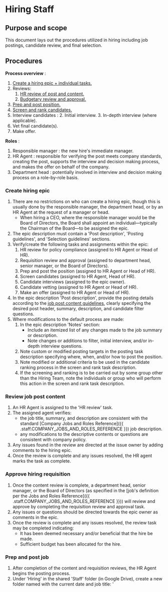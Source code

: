 # Hiring Staff

## Purpose and scope

This document lays out the procedures utilized in hiring including job postings, candidate review, and final selection.

## Procedures

**Process overview** :
1. [Create a hiring epic + individual tasks.](#create-hiring-epic)
2. Reviews:
   1. [HR review of post and content.](#review-job-post-content)
   2. [Budgetary review and approval.](#approve-hiring-requisition)
3. [Prep and post position.](#prep-and-post-job)
4. [Screen and rank candidates.](#screen-and-rank-candidates)
5. Interview candidates :
   2. Initial interview.
   3. In-depth interview (where applicable).
6. Vet final candidate(s).
7. Make offer.

**Roles** :
1. Responsible manager : the new hire's immediate manager.
2. <role>HR Agent</role> : responsible for verifying the post meets company standards, creating the post, supports the interview and decision making process, and makes the offer on behalf of the company.
3. <role>Department head</role> : potentially involved in interview and decision making process on a role-by-role basis.

### Create hiring epic

1. There are no restrictions on who can create a hiring epic, though this is usually done by the responsible manager, the <role>department head</role>, or by an <role>HR Agent</role> at the request of a manager or head.
   * When hiring a CEO, where the responsible manager would be the Board of Directors, the Board shall appoint an individual—typically the Chairman of the Board—to be assigned the epic.
2. The epic description must contain a 'Post description', 'Posting guidelines', and 'Selection guidelines' sections.
2. Verify/create the following tasks and assignments within the epic:
   1. HR review for policy compliance (assigned to HR Agent or Head of HR).
   2. Requisition review and approval (assigned to department head, senior manager, or the Board of Directors).
   3. Prep and post the position (assigned to HR Agent or Head of HR).
   4. Screen candidates (assigned to HR Agent, Head of HR).
   5. Candidate interviews (assigned to the epic owner).
   6. Candidate vetting (assigned to HR Agent or Head of HR).
   7. Make an offer (assigned to HR Agent or Head of HR).
3. In the epic description 'Post description', provide the posting details according to the [job post content guidelines](#job-post-content-guidelines), clearly specifying the desired post header, summary, description, and candidate filter questions.
4. Where modifications to the default process are made:
   1. In the epic description 'Notes' section:
      * Include an itemized list of any changes made to the job summary or description.
      * Note changes or additions to filter, initial interview, and/or in-depth interview questions.
   2. Note custom or modified posting targets in the posting task description specifying where, when, and/or how to post the position.
   3. Note modified or additional criteria to be used in the candidate ranking process in the screen and rank task description.
   4. If the screening and ranking is to be carried out by some group other than the Hiring Team, note the individuals or group who will perform this action in the screen and rank task description.

### Review job post content

1. An <role>HR Agent</role> is assigned to the 'HR review' task.
2. The assigned agent verifies:
   * the job title, summary, and description are consistent with the standard [Company Jobs and Roles Reference]({{ .staff.COMPANY_JOBS_AND_ROLES_REFERENCE }}) job description.
   * any modifications to the descriptive contents or questions are consistent with company policy.
3. Any issues found in the review are directed at the issue owner by adding comments to the hiring epic.
4. Once the review is complete and any issues resolved, the <role>HR agent</role> marks the task as complete.

### Approve hiring requisition

1. Once the content review is complete, a department head, senior manager, or the Board of Directors (as specified in the [job's definition per the Jobs and Roles Reference]({{ .staff.COMPANY_JOBS_AND_ROLES_REFERENCE }})) will review and approve by completing the requisition review and approval task.
2. Any issues or questions should be directed towards the epic owner as comments in the epic.
3. Once the review is complete and any issues resolved, the review task may be completed indicating:
   * It has been deemed necessary and/or beneficial that the hire be made.
   * Sufficient budget has been allocated for the hire.

### Prep and post job

1. After completion of the content and requisition reviews, the <role>HR Agent</role> begins the posting process.
2. Under 'Hiring' in the shared 'Staff' folder (in Google Drive), create a new folder named with the current date and job title: '<YYYY-MM-DD> <title>'. E.g., "2021-06-15 Human Resource Agent".
3. Within that folder, create:
  * a 'Candidates' folder.
  * an 'Interview resources' folder.
  * a "Candidates Tracker" spreadsheet titled ''<YYYY-MM-DD> <title> Candidates' using the [Hiring Candidates Tracker Template]({{ .HIRING_CANDIDATES_TRACKER_TEMPLATE_URL }}).
  * an "Initial Interview Template" form (using Google Forms). Unless otherwise instructed, use a template from the [Interview Templates]({{ .HIRING_INITIAL_INTERVIEW_TEMPLATES }}) folder as appropriate to the role, if available and using a default or ad-hoc template as necessary.
  * an "In-Depth Interview Template" form (using Google Forms). Unless otherwise instructed, use a template from the [Interview Templates]({{ .HIRING_INITIAL_INTERVIEW_TEMPLATES }}) folder as appropriate to the role, if available  and using a default or ad-hoc template as necessary.
4. Update the Candidate Tracker embedded ranking logic per hiring specific instructions.
5. Unless otherwise instructed, announce the new opening internally via email to 'team@{{ .COMPANY_EMAIL_DOMAIN }}' internally using the 'hiring@{{ .COMPANY_EMAIL_DOMAIN }}' address as the originator.
6. Unless otherwise specified in the posting task, external posts are made using the 'hiring@{{ .COMPANY_EMAIL_DOMAIN }}' account to {{ .STAFF_DEFAULT_OPENINGS_POSTED_AT }}.
   * Where possible, the <role>HR Agent</role> will make the postings themselves.
   * In cases where the post should come from another individual, the <role>HR Agent</role> will alert the individual and confirm that the posting has been made.

### Screen and rank candidates

_Guidelines_ : Candidate screening is used narrow the field of potential candidates. These actions may be performed automatically in-whole or in-part, but are always the responsibility of the task assignee.

1. The candidate screening task may be assigned to either a <role>Human Resources Agent</role> (default) or the head of HR.
   * In general, the actual screening process may be performed by multiple individuals in the 'Hiring Team' group unless otherwise specified.
   * The record of who processed which response is implicitly captured in the history of the Candidate Tracker spreadsheet as it is edited.
2. Each incoming responses is screened for:
   * the necessary skills or other attributes required by the position.
   * a reasonable response to all the [candidate filter questions](#candidate-filter-questions).
3. In the Hiring Candidates spreadsheet created earlier, add an entry for each candidate to either the "pool" or "excluded" sheet in the spreadsheet.
   * For excluded candidates, give a brief, concrete reason as to why. E.g.: "bob@acme.com EXCLUDED for lack of Java experience", or "sue@foo.com EXCLUDED for failing to answer the filter questions"
   * For passing candidates included in the pool, fill out the record rating each candidate to generate an initial ranking value according the [candidate forced ranking guidelines](#candidate-forced-ranking-guidelines) and any specific instructions associated with this particular hire.
4. Using best judgement, any screener may advance the initial candidate interview task to 'in progress' after ensuring the initial candidate interview task description contains links to:
   * the Candidate Tracker spreadsheet, and
   * the 'Initial Interview Template'.

### Interview candidates

1. The epic owner is also responsible and assigned to the candidate review task, which covers both initial and in-depth interviews.
2. The task owner may assign others to assist and/or participate in the interview process. Everyone involved in the process must be documented in the issue description.

#### Initial candidate interviews

_Guidelines_ : The initial candidate interview is a remote interview generally less than 20 minutes in length. The purpose is to identify a handful candidates for an in-depth interview. The interviews are generally conducted in chunks of no more than ~5-6 interviews focusing on the top candidates and moving down the list until a sufficient pool of 2-4 candidates have been identified for the in-depth interview stage.

1. The task owner may manually re-order the forced ranking generated force ranking in the Candidate Tracker spreadsheet.
2. The task owner is responsible for assigning and communicating interviews to individuals by creating new tasks in the epic. Each task should:
   * link to the root hiring project folder (which contains the Candidate Tracker and Candidates folder).
   * link Candidate Tracker sheet for contact information,
   * indicate which candidates to contact. (This may be a number, specific candidates, etc.)
   * instruct the assignee to:
      * create a sub-folder in the 'Candidates' folder using the candidates email for the folder name.
      * clone the Initial Interview Form Template into the sub-folder and rename it '<email> Initial Interview'.
      * contact the assigned candidates and complete the initial interview form.
      * update the initial interview fields for each candidate interviewed in the Candidate Tracker spreadsheet.
3. Ensure that all assigned users have access to the root hiring project folder.

#### In-depth candidate interviews

_Guidelines_ : In-depth interviews are intended to identify final candidates and may involve multiple company participants depending on the job being filled.

1. Taking the results of initial interviews together along with the original ordering, the task owner shall identify which candidates shall proceed to the in-depth interview.
2. Create tasks for an <role>HR Agent</role> or assistant to contact and schedule time with each individual candidate, being sure to include:
   * any company staff which should be included in the interview and whether or not they are optional, and
   * how long to block off for the interview.
3. Prior to the interview itself, use the In-Depth Interview Template created earlier to create a blank interview notes documents for each participating staff member to make notes in. These are named like '<candidate email> In-Depth Interview Notes - <staff email>'.
4. Remind all participants to complete the interview notes during or immediately after the interview.
5. After evaluating the interview notes and discussion with any other company participants, the task owner may designate one or more candidates to proceed to vetting by updating the vetting task description and advancing the status to "in progress".

### Vetting final candidate
_(SOC 2 Type I ref 1.4, SOC 2 Type II ref 1.4)_

1. A designated <role>Human Resources Agent</role> shall run a credit check on the identified candidate for:
   * positions in the Finance department,
   * <role>Department Heads</role>, and/or
   * positions at the VP level and above.
2. A designated <role>Human Resources Agent</role> shall run a criminal background check on the identified candidate for:
   * positions in the Operations department,
   * positions in the Development department,
   * positions in the Finance department,
   * positions in the Compliance department,
   * positions at the VP level or above
3. The results of any checks:
   * are retained by Human Resources until the process is complete.
   * are only accessible by designated Human Resource personnel.
   * are _NOT_ shared with other participants in the process _NOR_ saved to the hiring project folder.
4. Results are evaluated according to the [background check evaluation guidelines]({{ .staff.standards.STAFF_MANAGEMENT_STANDARDS }}#background-check-evaluation-guidelines).
5. The <role>HR Agent</role> shall update the appropriate record in the Candidate Tracker spreadsheet.
6. Where disqualifying red flags are raised, the <role>HR Agent</role> shall notify the hiring epic task owner using neutral language and without divulging the particulars.
7. Where non-disqualifying red flags are raised, the <role>HR Agent</role> shall coordinate with the appropriate department head or senior manager to jointly agree agree to a statement, recorded in the Candidate Tracker spreadsheet, as to wether the candidate is disqualified or not.
   * Any issues should be described with as much discretion as possible.
   * In no case, should any record of the issues be created outside of the background check report. Any durable communications created during this process, such as email, should not name the individual or the specific issues.

### Offer

1. The hiring task owner may direct an offer to be made to any candidates passing the vetting phase by updating the description of the offer task and advancing the status to "in progress".
2. An offer letter is generated by a <role>Human Resources Agent</role>:
   * starting with a standard template,
   * incorporating the job description as captured in the epic description for this specific hire, and
   * specifying an 'offer expiration' date.
3. The assigned <role>Human Resources Agent</role> shall handle initial communications regarding any questions or counter-offers and forward such communication to the responsible manager, with or without recommendations. All responses will flow through the responsible <role>Human Resources Agent</role>.
4. If the candidate accepts the offer within the specified time period, an [onboarding epic]({{ .staff.procedures.ONBOARDING_STAFF }}) is created with the expected on-board date reflected in the task date.

## Job post content guidelines

### General description

* Use the titles, summary, and description from the [Company Jobs and Roles Reference]({{ .staff.COMPANY_JOBS_AND_ROLES_REFERENCE }}) as a starting point.
   * If there is no suitable role, then refer to the contact department head or, for senior management and executive roles, the CEO regarding adding (TODO: link) or modifying (TODO: link) a role.
* Include a clearly labeled heading, summary, and description.
* The heading should name the position using a Jobs and Roles Ref title along with any critical characteristics such as "part time", "contract", etc.
* The summary should be taken from the [Company Jobs and Roles Reference]({{ .staff.COMPANY_JOBS_AND_ROLES_REFERENCE }}) summary of the position.
   * The text may be modified to fit any further particulars of the particular position but must retain the key components of the base summary.
   * Where possible, use an additive approach.
* The description should be taken from the [Company Jobs and Roles Reference]({{ .staff.COMPANY_JOBS_AND_ROLES_REFERENCE }}) description of the position.
   * The text may be modified to fit any further particulars of the particular position, but should retain the key components of the base description.
   * Where possible, use an additive approach.
   * Elements of the base description may be omitted from the post description for brevity and clarity.
* Job posts made to specific platforms may require further editing for technical reasons.

### Candidate filter questions

Job postings should generally include some "candidate filter questions". This helps narrow the candidate pool to those who are specifically interested in this role filtering out candidates who are just replying to postings en masse. The candidate filter questions should state that they required "2-3 sentence answers". One or two questions are generally sufficient, and no more than three should be included in any post. The questions should be such that they can be answered by an applicant without recourse to technical documentation.

The primary point is to see _if_ the candidate answered the questions at all, which serves as a proxy for the candidates interest in the job and their general ability to notice details. The questions are generally so simple that any reasonable answer is acceptable.

Filter questions are generally domain relevant. E.g.:
* For a developer position: "In 2-3 sentences, name an underrated technology and describe why you believe it it should be used more."
* For a sales position: "In 2-3 sentences, describe your approach to cold calling."
* For an HR position: "In 2-3 sentences, describe how you would deal with a sensitive staff complaint against a manager."

Appropriate filter questions are maintained as part of the internal job and roles definition and available, by role, in the Hiring Filter Questions Reference (TODO: create and link .staff.HIRING_FILTER_QUESTIONS_REFERENCE).

## Posting guidelines

* Posts are generally simultaneously announced internally and posted externally.
* The company shall select one or more services as default targets for posting (currently, Indeed).
* The epic owner may specify modified and/or additional targets including additional services, direct mail to a list of candidates, "internal only", etc.

## Candidate forced ranking guidelines

Forced ranking is used to provide an initial order of review for prospective candidates. Ranking criteria is established based on each role. Where no specific criteria is specified by the responsible manager, then default rankings criteria as maintained by Human Resources shall be used.

Rankings are generally performed using a weighted average of scores ranging from 1-3 correlating to 'sufficient', 'average' and 'exceptional'. Rankings are generally based, in decreasing weight, on:
1. demonstrated success in projects which relate to the position,
2. demonstrated understanding/mastery of applicable skills,
3. demonstrated enthusiasm for the position, as with a custom cover letter or other communications,
4. experience in fields related to the position, and
5. general business experience.

